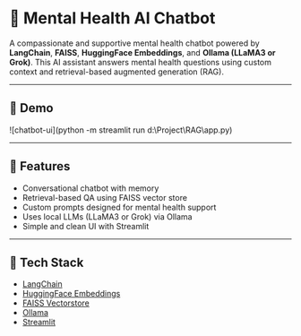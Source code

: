 # 🧠 Mental Health AI Chatbot

A compassionate and supportive mental health chatbot powered by **LangChain**, **FAISS**, **HuggingFace Embeddings**, and **Ollama (LLaMA3 or Grok)**. This AI assistant answers mental health questions using custom context and retrieval-based augmented generation (RAG).

---

## 📸 Demo
![chatbot-ui](python -m streamlit run d:\Project\RAG\app.py)

---

## 🚀 Features

- Conversational chatbot with memory
- Retrieval-based QA using FAISS vector store
- Custom prompts designed for mental health support
- Uses local LLMs (LLaMA3 or Grok) via Ollama
- Simple and clean UI with Streamlit

---

## 🧱 Tech Stack

- [LangChain](https://www.langchain.com/)
- [HuggingFace Embeddings](https://huggingface.co/)
- [FAISS Vectorstore](https://github.com/facebookresearch/faiss)
- [Ollama](https://ollama.com/)
- [Streamlit](https://streamlit.io/)

